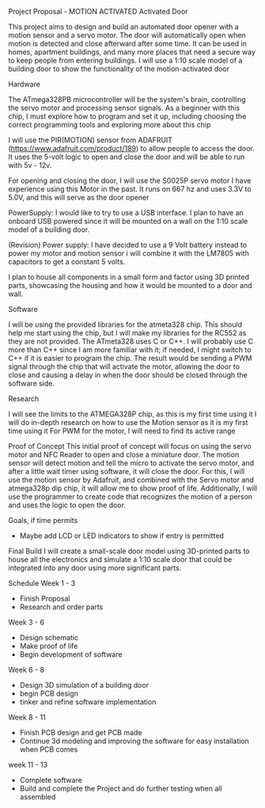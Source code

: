 Project Proposal - MOTION ACTIVATED Activated Door

This project aims to design and build an automated door opener with a motion sensor and a servo motor. The door will automatically open when motion is detected and close afterward after some time. It can be used in homes, apartment buildings, and many more places that need a secure way to keep people from entering buildings. I will use a 1:10 scale model of a building door to show the functionality of the motion-activated door

Hardware

The ATmega328PB microcontroller will be the system's brain, controlling the servo motor and processing sensor signals. As a beginner with this chip, I must explore how to program and set it up, including choosing the correct programming tools and exploring more about this chip

I will use the PIR(MOTION) sensor from ADAFRUIT (https://www.adafruit.com/product/189) to allow people to access the door. It uses the 5-volt logic to open and close the door and will be able to run with 5v - 12v.

For opening and closing the door, I will use the S0025P servo motor I have experience using this Motor in the past. It runs on 667 hz and uses 3.3V to 5.0V, and this will serve as the door opener

PowerSupply: I would like to try to use a USB interface. I plan to have an onboard USB powered since it will be mounted on a wall on the 1:10 scale model of a building door.

(Revision)
Power supply: I have decided to use a 9 Volt battery instead to power my motor and motion sensor i will combine it with the LM7805 with capacitors to get a constant 5 volts.

I plan to house all components in a small form and factor using 3D printed parts, showcasing the housing and how it would be mounted to a door and wall.




Software

I will be using the provided libraries for the atmeta328 chip. This should help me start using the chip, but I will make my libraries for the RC552 as they are not provided. The ATmeta328 uses C or C++. I will probably use C more than C++ since I am more familiar with it; if needed, I might switch to C++ if it is easier to program the chip. The result would be sending a PWM signal through the chip that will activate the motor, allowing the door to close and causing a delay in when the door should be closed through the software side.


Research

I will see the limits to the ATMEGA328P chip, as this is my first time using it
I will do in-depth research on how to use the Motion sensor as it is my first time using it
For PWM for the motor, I will need to find its active range


Proof of Concept
This initial proof of concept will focus on using the servo motor and NFC Reader to open and close a miniature door. The motion sensor will detect motion and tell the micro to activate the servo motor, and after a little wait timer using software, it will close the door. For this, I will use the motion sensor by Adafruit, and combined with the Servo motor and atmega328p dip chip, it will allow me to show proof of life. Additionally, I will use the programmer to create code that recognizes the motion of a person and uses the logic to open the door.

Goals, if time permits
- Maybe add LCD or LED indicators to show if entry is permitted


Final Build
I will create a small-scale door model using 3D-printed parts to house all the electronics and simulate a 1:10 scale door that could be integrated into any door using more significant parts. 

Schedule
Week 1 - 3
- Finish Proposal
- Research and order parts

Week 3 - 6
- Design schematic
- Make proof of life
- Begin development of software

Week 6 - 8
- Design 3D simulation of a building door
- begin PCB design
- tinker and refine software implementation

Week 8 - 11
- Finish PCB design and get PCB made
- Continue 3d modeling and improving the software for easy installation when PCB comes

week 11 - 13
- Complete software
- Build and complete the Project and do further testing when all assembled
